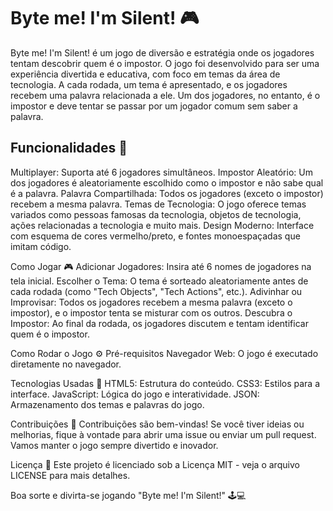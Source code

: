 <h1>Byte me! I'm Silent! 🎮</h1>
Byte me! I'm Silent! é um jogo de diversão e estratégia onde os jogadores tentam descobrir quem é o impostor. O jogo foi desenvolvido para ser uma experiência divertida e educativa, com foco em temas da área de tecnologia. A cada rodada, um tema é apresentado, e os jogadores recebem uma palavra relacionada a ele. Um dos jogadores, no entanto, é o impostor e deve tentar se passar por um jogador comum sem saber a palavra.

<h2>Funcionalidades 🔧 </h2>
Multiplayer: Suporta até 6 jogadores simultâneos.
Impostor Aleatório: Um dos jogadores é aleatoriamente escolhido como o impostor e não sabe qual é a palavra.
Palavra Compartilhada: Todos os jogadores (exceto o impostor) recebem a mesma palavra.
Temas de Tecnologia: O jogo oferece temas variados como pessoas famosas da tecnologia, objetos de tecnologia, ações relacionadas a tecnologia e muito mais.
Design Moderno: Interface com esquema de cores vermelho/preto, e fontes monoespaçadas que imitam código.


Como Jogar 🎮
Adicionar Jogadores: Insira até 6 nomes de jogadores na tela inicial.
Escolher o Tema: O tema é sorteado aleatoriamente antes de cada rodada (como "Tech Objects", "Tech Actions", etc.).
Adivinhar ou Improvisar: Todos os jogadores recebem a mesma palavra (exceto o impostor), e o impostor tenta se misturar com os outros.
Descubra o Impostor: Ao final da rodada, os jogadores discutem e tentam identificar quem é o impostor.


Como Rodar o Jogo ⚙️
Pré-requisitos
Navegador Web: O jogo é executado diretamente no navegador.

Tecnologias Usadas 🚀
HTML5: Estrutura do conteúdo.
CSS3: Estilos para a interface.
JavaScript: Lógica do jogo e interatividade.
JSON: Armazenamento dos temas e palavras do jogo.

Contribuições 🤝
Contribuições são bem-vindas! Se você tiver ideias ou melhorias, fique à vontade para abrir uma issue ou enviar um pull request. Vamos manter o jogo sempre divertido e inovador.

Licença 📄
Este projeto é licenciado sob a Licença MIT - veja o arquivo LICENSE para mais detalhes.

Boa sorte e divirta-se jogando "Byte me! I'm Silent!" 🕹️💻
